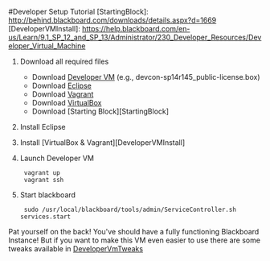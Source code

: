 #Developer Setup Tutorial
[StartingBlock]: http://behind.blackboard.com/downloads/details.aspx?d=1669
[DeveloperVMInstall]: https://help.blackboard.com/en-us/Learn/9.1_SP_12_and_SP_13/Administrator/230_Developer_Resources/Developer_Virtual_Machine

1. Download all required files
	* Download [Developer VM](https://behind.blackboard.com/System-Administrator/Learn/Downloads/download.aspx?d=1654) (e.g., devcon-sp14r145_public-license.box)
	* Download [Eclipse](http://www.eclipse.org/downloads/) 
	* Download [Vagrant](http://downloads.vagrantup.com/tags/v1.2.2)
	* Download [VirtualBox](https://www.virtualbox.org/wiki/Download_Old_Builds_4_2)
	* Download [Starting Block][StartingBlock]
1. Install Eclipse
1. Install [VirtualBox & Vagrant][DeveloperVMInstall]
1. Launch Developer VM
	
		vagrant up
		vagrant ssh
	
1. Start blackboard
	
		sudo /usr/local/blackboard/tools/admin/ServiceController.sh services.start

Pat yourself on the back! You've should have a fully functioning Blackboard Instance! 
But if you want to make this VM even easier to use there are some tweaks available in [DeveloperVmTweaks](DeveloperVmTweaks.md)

